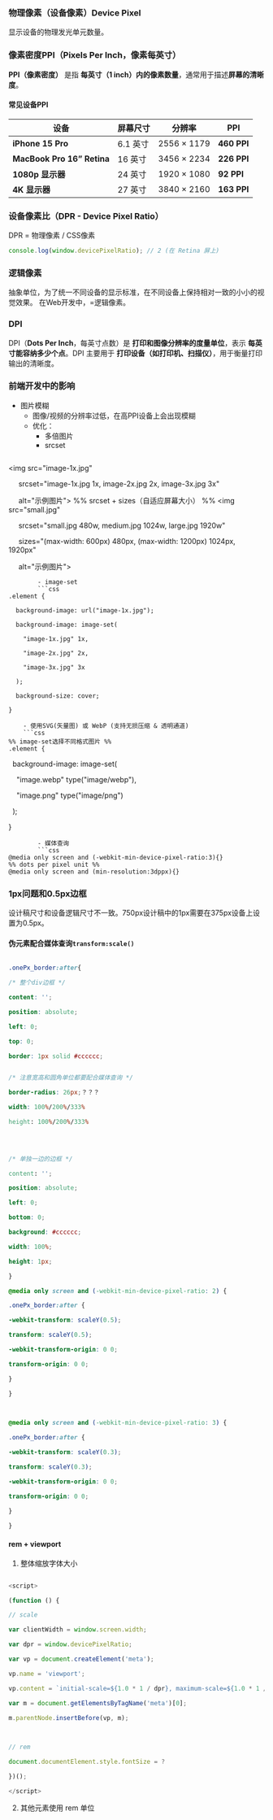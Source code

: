 ### 物理像素（设备像素）**Device Pixel**
显示设备的物理发光单元数量。


### 像素密度**PPI（Pixels Per Inch，像素每英寸）**
**PPI（像素密度）** 是指 **每英寸（1 inch）内的像素数量**，通常用于描述**屏幕的清晰度**。

#### 常见设备PPI

| **设备**                     | **屏幕尺寸** | **分辨率**     | **PPI**     |
| -------------------------- | -------- | ----------- | ----------- |
| **iPhone 15 Pro**          | 6.1 英寸   | 2556 × 1179 | **460 PPI** |
| **MacBook Pro 16” Retina** | 16 英寸    | 3456 × 2234 | **226 PPI** |
| **1080p 显示器**              | 24 英寸    | 1920 × 1080 | **92 PPI**  |
| **4K 显示器**                 | 27 英寸    | 3840 × 2160 | **163 PPI** |

### **设备像素比（DPR - Device Pixel Ratio）**
DPR = 物理像素 / CSS像素
```javascript
console.log(window.devicePixelRatio); // 2 (在 Retina 屏上)
```

### 逻辑像素
抽象单位，为了统一不同设备的显示标准，在不同设备上保持相对一致的小小的视觉效果。
在Web开发中，=逻辑像素。

### DPI
DPI（**Dots Per Inch**，每英寸点数）是 **打印和图像分辨率的度量单位**，表示 **每英寸能容纳多少个点**。DPI 主要用于 **打印设备（如打印机、扫描仪）**，用于衡量打印输出的清晰度。

### 前端开发中的影响
- 图片模糊
	- 图像/视频的分辨率过低，在高PPI设备上会出现模糊
	- 优化：
		- 多倍图片
		- srcset
		```html
<img src="image-1x.jpg" 

     srcset="image-1x.jpg 1x, image-2x.jpg 2x, image-3x.jpg 3x" 

     alt="示例图片">
%% srcset + sizes（自适应屏幕大小） %%
<img src="small.jpg" 

     srcset="small.jpg 480w, medium.jpg 1024w, large.jpg 1920w"

     sizes="(max-width: 600px) 480px, (max-width: 1200px) 1024px, 1920px"

     alt="示例图片">
```
		- image-set
		```css
.element {

  background-image: url("image-1x.jpg");

  background-image: image-set(

    "image-1x.jpg" 1x,

    "image-2x.jpg" 2x,

    "image-3x.jpg" 3x

  );

  background-size: cover;

}
```
		- 使用SVG(矢量图) 或 WebP (支持无损压缩 & 透明通道)
		```css
	%% image-set选择不同格式图片 %%
	.element {

  background-image: image-set(

    "image.webp" type("image/webp"),

    "image.png" type("image/png")

  );

}
```
		- 媒体查询
		```css
@media only screen and (-webkit-min-device-pixel-ratio:3){}
%% dots per pixel unit %%
@media only screen and (min-resolution:3dppx){}
```



### 1px问题和0.5px边框
设计稿尺寸和设备逻辑尺寸不一致。750px设计稿中的1px需要在375px设备上设置为0.5px。
#### 伪元素配合媒体查询`transform:scale()`
```CSS

.onePx_border:after{

/* 整个div边框 */

content: '';

position: absolute;

left: 0;

top: 0;

border: 1px solid #cccccc;


/* 注意宽高和圆角单位都要配合媒体查询 */

border-radius: 26px;？？？

width: 100%/200%/333%

height: 100%/200%/333%

  
  

/* 单独一边的边框 */

content: '';

position: absolute;

left: 0;

bottom: 0;

background: #cccccc;

width: 100%;

height: 1px;

}

@media only screen and (-webkit-min-device-pixel-ratio: 2) {

.onePx_border:after {

-webkit-transform: scaleY(0.5);

transform: scaleY(0.5);

-webkit-transform-origin: 0 0;

transform-origin: 0 0;

}

}

  

@media only screen and (-webkit-min-device-pixel-ratio: 3) {

.onePx_border:after {

-webkit-transform: scaleY(0.3);

transform: scaleY(0.3);

-webkit-transform-origin: 0 0;

transform-origin: 0 0;

}

}

```

#### rem + viewport
1. 整体缩放字体大小
```javascript

<script>

(function () {

// scale

var clientWidth = window.screen.width;

var dpr = window.devicePixelRatio;

var vp = document.createElement('meta');

vp.name = 'viewport';

vp.content = `initial-scale=${1.0 * 1 / dpr}, maximum-scale=${1.0 * 1 / dpr}, minimum-scale=${1.0 * 1 / dpr}, user-scalable=no, width=device-width`;

var m = document.getElementsByTagName('meta')[0];

m.parentNode.insertBefore(vp, m);

  

// rem

document.documentElement.style.fontSize = ?

})();

</script>

```
2. 其他元素使用 rem 单位